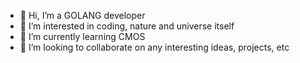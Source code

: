 - 👋 Hi, I’m a GOLANG developer
- 👀 I’m interested in coding, nature and universe itself
- 🌱 I’m currently learning CMOS
- 💞️ I’m looking to collaborate on any interesting ideas, projects, etc

<!---
JoshuaChi/JoshuaChi is a ✨ special ✨ repository because its `README.md` (this file) appears on your GitHub profile.
You can click the Preview link to take a look at your changes.
--->
